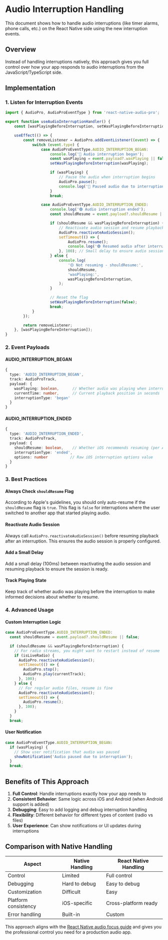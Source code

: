 # Audio Interruption Handling

This document shows how to handle audio interruptions (like timer alarms, phone calls, etc.) on the React Native side using the new interruption events.

## Overview

Instead of handling interruptions natively, this approach gives you full control over how your app responds to audio interruptions from the JavaScript/TypeScript side.

## Implementation

### 1. Listen for Interruption Events

```typescript
import { AudioPro, AudioProEventType } from 'react-native-audio-pro';

export function useAudioInterruptionHandler() {
	const [wasPlayingBeforeInterruption, setWasPlayingBeforeInterruption] = useState(false);

	useEffect(() => {
		const removeListener = AudioPro.addEventListener((event) => {
			switch (event.type) {
				case AudioProEventType.AUDIO_INTERRUPTION_BEGAN:
					console.log('🔴 Audio interruption began');
					const wasPlaying = event.payload?.wasPlaying || false;
					setWasPlayingBeforeInterruption(wasPlaying);

					if (wasPlaying) {
						// Pause the audio when interruption begins
						AudioPro.pause();
						console.log('🔴 Paused audio due to interruption');
					}
					break;

				case AudioProEventType.AUDIO_INTERRUPTION_ENDED:
					console.log('🟢 Audio interruption ended');
					const shouldResume = event.payload?.shouldResume || false;

					if (shouldResume && wasPlayingBeforeInterruption) {
						// Reactivate audio session and resume playback
						AudioPro.reactivateAudioSession();
						setTimeout(() => {
							AudioPro.resume();
							console.log('🟢 Resumed audio after interruption');
						}, 100); // Small delay to ensure audio session is ready
					} else {
						console.log(
							'🟡 Not resuming - shouldResume:',
							shouldResume,
							'wasPlaying:',
							wasPlayingBeforeInterruption,
						);
					}

					// Reset the flag
					setWasPlayingBeforeInterruption(false);
					break;
			}
		});

		return removeListener;
	}, [wasPlayingBeforeInterruption]);
}
```

### 2. Event Payloads

#### AUDIO_INTERRUPTION_BEGAN

```typescript
{
  type: 'AUDIO_INTERRUPTION_BEGAN',
  track: AudioProTrack,
  payload: {
    wasPlaying: boolean,      // Whether audio was playing when interruption began
    currentTime: number,      // Current playback position in seconds
    interruptionType: 'began'
  }
}
```

#### AUDIO_INTERRUPTION_ENDED

```typescript
{
  type: 'AUDIO_INTERRUPTION_ENDED',
  track: AudioProTrack,
  payload: {
    shouldResume: boolean,    // Whether iOS recommends resuming (per Apple guidelines)
    interruptionType: 'ended',
    options: number          // Raw iOS interruption options value
  }
}
```

### 3. Best Practices

#### Always Check `shouldResume` Flag

According to Apple's guidelines, you should only auto-resume if the `shouldResume` flag is `true`. This flag is `false` for interruptions where the user switched to another app that started playing audio.

#### Reactivate Audio Session

Always call `AudioPro.reactivateAudioSession()` before resuming playback after an interruption. This ensures the audio session is properly configured.

#### Add a Small Delay

Add a small delay (100ms) between reactivating the audio session and resuming playback to ensure the session is ready.

#### Track Playing State

Keep track of whether audio was playing before the interruption to make informed decisions about whether to resume.

### 4. Advanced Usage

#### Custom Interruption Logic

```typescript
case AudioProEventType.AUDIO_INTERRUPTION_ENDED:
  const shouldResume = event.payload?.shouldResume || false;

  if (shouldResume && wasPlayingBeforeInterruption) {
    // For radio streams, you might want to restart instead of resume
    if (isLiveRadio) {
      AudioPro.reactivateAudioSession();
      setTimeout(() => {
        AudioPro.stop();
        AudioPro.play(currentTrack);
      }, 100);
    } else {
      // For regular audio files, resume is fine
      AudioPro.reactivateAudioSession();
      setTimeout(() => {
        AudioPro.resume();
      }, 100);
    }
  }
  break;
```

#### User Notification

```typescript
case AudioProEventType.AUDIO_INTERRUPTION_BEGAN:
  if (wasPlaying) {
    // Show user notification that audio was paused
    showNotification('Audio paused due to interruption');
  }
  break;
```

## Benefits of This Approach

1. **Full Control**: Handle interruptions exactly how your app needs to
2. **Consistent Behavior**: Same logic across iOS and Android (when Android support is added)
3. **Debugging**: Easy to add logging and debug interruption handling
4. **Flexibility**: Different behavior for different types of content (radio vs files)
5. **User Experience**: Can show notifications or UI updates during interruptions

## Comparison with Native Handling

| Aspect               | Native Handling | React Native Handling |
| -------------------- | --------------- | --------------------- |
| Control              | Limited         | Full control          |
| Debugging            | Hard to debug   | Easy to debug         |
| Customization        | Difficult       | Easy                  |
| Platform consistency | iOS-specific    | Cross-platform ready  |
| Error handling       | Built-in        | Custom                |

This approach aligns with the [React Native audio focus guide](https://sanjeevsinghofficial.medium.com/detecting-audio-focus-gain-and-loss-in-react-native-a-step-by-step-guide-3058a01c3064) and gives you the professional control you need for a production audio app.
